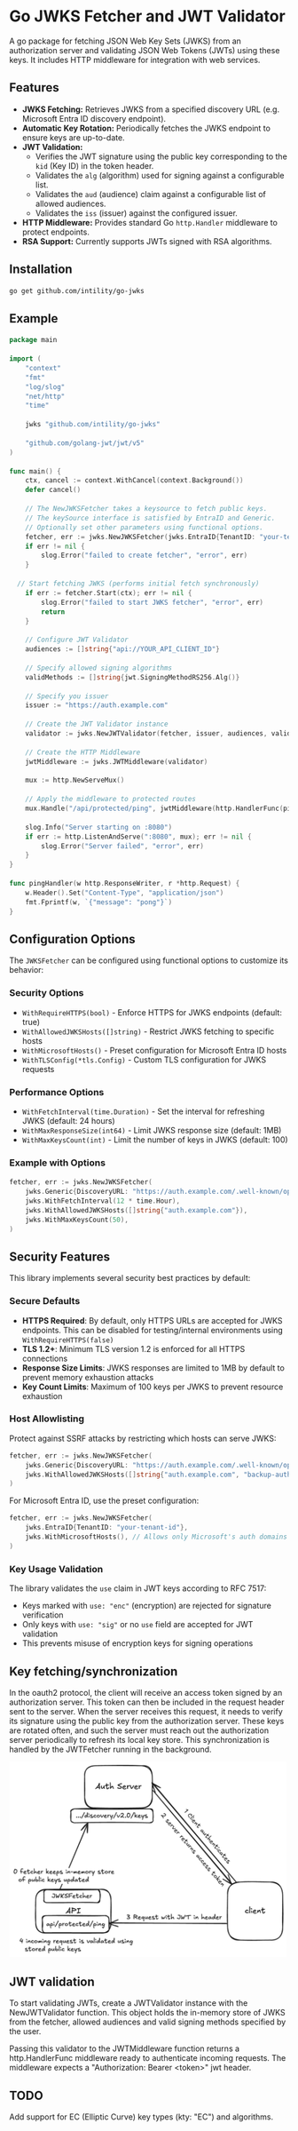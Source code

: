 # Go JWKS Fetcher and JWT Validator

A go package for fetching JSON Web Key Sets (JWKS) from an authorization server
and validating JSON Web Tokens (JWTs) using these keys. It includes HTTP middleware for integration 
with web services.

## Features
*   **JWKS Fetching:** Retrieves JWKS from a specified discovery URL (e.g. Microsoft Entra ID discovery endpoint).
*   **Automatic Key Rotation:** Periodically fetches the JWKS endpoint to ensure keys are up-to-date.
*   **JWT Validation:**
    *   Verifies the JWT signature using the public key corresponding to the `kid` (Key ID) in the token header.
    *   Validates the `alg` (algorithm) used for signing against a configurable list.
    *   Validates the `aud` (audience) claim against a configurable list of allowed audiences.
    *   Validates the `iss` (issuer) against the configured issuer. 
*   **HTTP Middleware:** Provides standard Go `http.Handler` middleware to protect endpoints.
*   **RSA Support:** Currently supports JWTs signed with RSA algorithms. 

## Installation
```bash
go get github.com/intility/go-jwks
```


## Example
```go
package main

import (
	"context"
	"fmt"
	"log/slog"
	"net/http"
	"time"

	jwks "github.com/intility/go-jwks"

	"github.com/golang-jwt/jwt/v5"
)

func main() {
	ctx, cancel := context.WithCancel(context.Background())
	defer cancel() 

	// The NewJWKSFetcher takes a keysource to fetch public keys.
	// The keySource interface is satisfied by EntraID and Generic.
	// Optionally set other parameters using functional options.
	fetcher, err := jwks.NewJWKSFetcher(jwks.EntraID{TenantID: "your-tenant-id"})
	if err != nil {
		slog.Error("failed to create fetcher", "error", err)
	}

  // Start fetching JWKS (performs initial fetch synchronously)
	if err := fetcher.Start(ctx); err != nil {
		slog.Error("failed to start JWKS fetcher", "error", err)
		return
	}

	// Configure JWT Validator
	audiences := []string{"api://YOUR_API_CLIENT_ID"}

	// Specify allowed signing algorithms
	validMethods := []string{jwt.SigningMethodRS256.Alg()}

	// Specify you issuer
	issuer := "https://auth.example.com"

	// Create the JWT Validator instance
	validator := jwks.NewJWTValidator(fetcher, issuer, audiences, validMethods)

	// Create the HTTP Middleware
	jwtMiddleware := jwks.JWTMiddleware(validator)

	mux := http.NewServeMux()

	// Apply the middleware to protected routes
	mux.Handle("/api/protected/ping", jwtMiddleware(http.HandlerFunc(pingHandler)))

	slog.Info("Server starting on :8080")
	if err := http.ListenAndServe(":8080", mux); err != nil {
		slog.Error("Server failed", "error", err)
	}
}

func pingHandler(w http.ResponseWriter, r *http.Request) {
	w.Header().Set("Content-Type", "application/json")
	fmt.Fprintf(w, `{"message": "pong"}`)
}
```

## Configuration Options

The `JWKSFetcher` can be configured using functional options to customize its behavior:

### Security Options
- `WithRequireHTTPS(bool)` - Enforce HTTPS for JWKS endpoints (default: true)
- `WithAllowedJWKSHosts([]string)` - Restrict JWKS fetching to specific hosts
- `WithMicrosoftHosts()` - Preset configuration for Microsoft Entra ID hosts
- `WithTLSConfig(*tls.Config)` - Custom TLS configuration for JWKS requests

### Performance Options
- `WithFetchInterval(time.Duration)` - Set the interval for refreshing JWKS (default: 24 hours)
- `WithMaxResponseSize(int64)` - Limit JWKS response size (default: 1MB)
- `WithMaxKeysCount(int)` - Limit the number of keys in JWKS (default: 100)

### Example with Options
```go
fetcher, err := jwks.NewJWKSFetcher(
    jwks.Generic{DiscoveryURL: "https://auth.example.com/.well-known/openid-configuration"},
    jwks.WithFetchInterval(12 * time.Hour),
    jwks.WithAllowedJWKSHosts([]string{"auth.example.com"}),
    jwks.WithMaxKeysCount(50),
)
```

## Security Features

This library implements several security best practices by default:

### Secure Defaults
- **HTTPS Required**: By default, only HTTPS URLs are accepted for JWKS endpoints. This can be disabled for testing/internal environments using `WithRequireHTTPS(false)`
- **TLS 1.2+**: Minimum TLS version 1.2 is enforced for all HTTPS connections
- **Response Size Limits**: JWKS responses are limited to 1MB by default to prevent memory exhaustion attacks
- **Key Count Limits**: Maximum of 100 keys per JWKS to prevent resource exhaustion

### Host Allowlisting
Protect against SSRF attacks by restricting which hosts can serve JWKS:
```go
fetcher, err := jwks.NewJWKSFetcher(
    jwks.Generic{DiscoveryURL: "https://auth.example.com/.well-known/openid-configuration"},
    jwks.WithAllowedJWKSHosts([]string{"auth.example.com", "backup-auth.example.com"}),
)
```

For Microsoft Entra ID, use the preset configuration:
```go
fetcher, err := jwks.NewJWKSFetcher(
    jwks.EntraID{TenantID: "your-tenant-id"},
    jwks.WithMicrosoftHosts(), // Allows only Microsoft's auth domains
)
```

### Key Usage Validation
The library validates the `use` claim in JWT keys according to RFC 7517:
- Keys marked with `use: "enc"` (encryption) are rejected for signature verification
- Only keys with `use: "sig"` or no `use` field are accepted for JWT validation
- This prevents misuse of encryption keys for signing operations

## Key fetching/synchronization
In the oauth2 protocol, the client will receive an access token signed
by an authorization server. This token can then be included in the request header sent to the server.
When the server receives this request, it needs to verify its signature using the public key from the authorization server.
These keys are rotated often, and such the server must reach out the authorization server
periodically to refresh its local key store. This synchronization is handled by the JWTFetcher running in the background.

<img src="docs/jwks-go.png" alt="flow" width="500">

## JWT validation
To start validating JWTs, create a JWTValidator instance with the NewJWTValidator function.
This object holds the in-memory store of JWKS from the fetcher, allowed audiences and valid signing methods specified by the user.

Passing this validator to the JWTMiddleware function returns a http.HandlerFunc middleware ready to authenticate incoming requests.
The middleware expects a "Authorization: Bearer \<token>" jwt header.

## TODO
Add support for EC (Elliptic Curve) key types (kty: "EC") and algorithms.

